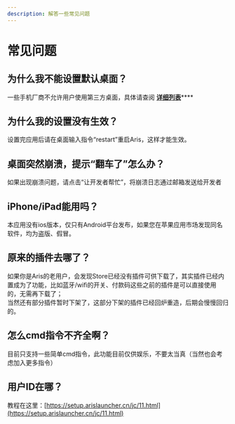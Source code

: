 ```yaml
---
description: 解答一些常见问题
---
```


# 常见问题

## 为什么我不能设置默认桌面？

一些手机厂商不允许用户使用第三方桌面，具体请查阅 [**详细列表**](https://support.qq.com/products/46920/faqs/43340)\*\*\*\*

## 为什么我的设置没有生效？

设置完应用后请在桌面输入指令“restart”重启Aris，这样才能生效。

## 桌面突然崩溃，提示“翻车了”怎么办？

如果出现崩溃问题，请点击“让开发者帮忙”，将崩溃日志通过邮箱发送给开发者

## iPhone/iPad能用吗？

本应用没有ios版本，仅只有Android平台发布，如果您在苹果应用市场发现同名软件，均为盗版、假冒。

## 原来的插件去哪了？

如果你是Aris的老用户，会发现Store已经没有插件可供下载了，其实插件已经内置成为了功能，比如蓝牙/wifi的开关、付款码这些之前的插件是可以直接使用的，无需再下载了；  
当然还有部分插件暂时下架了，这部分下架的插件已经回炉重造，后期会慢慢回归的。

## 怎么cmd指令不齐全啊？

目前只支持一些简单cmd指令，此功能目前仅供娱乐，不要太当真（当然也会考虑加入更多指令）

## 用户ID在哪？

教程在这里：[https://setup.arislauncher.cn/jc/11.html](https://setup.arislauncher.cn/jc/11.html)


